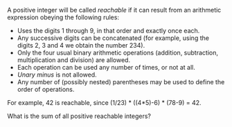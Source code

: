 <p>A positive integer will be called <i>reachable</i> if it can result from an arithmetic expression obeying the following rules:</p>

<ul><li>Uses the digits 1 through 9, in that order and exactly once each.</li>
<li>Any successive digits can be concatenated (for example, using the digits 2, 3 and 4 we obtain the number 234).</li>
<li>Only the four usual binary arithmetic operations (addition, subtraction, multiplication and division) are allowed.</li>
<li>Each operation can be used any number of times, or not at all.</li>
<li><dfn title="A minus sign applied to a single operand (as opposed to a subtraction operator between two operands)">Unary minus</dfn> is not allowed.</li>
<li>Any number of (possibly nested) parentheses may be used to define the order of operations.</li>
</ul><p>For example, 42 is reachable, since (1/23) * ((4*5)-6) * (78-9) = 42.</p>

<p>What is the sum of all positive reachable integers?</p>
